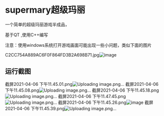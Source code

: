 # supermary超级玛丽

一个简单的超级玛丽游戏半成品，

基于QT ,使用C++编写

注意：使用windows系统打开游戏画面可能出现一些小问题，类似下面的图片

C2CC754A889AC6F0F864FD3B2A698B71.jpg![image](https://user-images.githubusercontent.com/63393116/113740398-3e57cd80-9733-11eb-815a-90b955409a94.png)


## 运行截图

截屏2021-04-06 下午11.45.01.png![Uploading image.png…]()
截屏2021-04-06 下午11.45.08.png![Uploading image.png…]()
截屏2021-04-06 下午11.45.18.png![Uploading image.png…]()
截屏2021-04-06 下午11.47.45.png![Uploading image.png…]()
截屏2021-04-06 下午11.45.26.png![image](https://user-images.githubusercontent.com/63393116/113740527-5a5b6f00-9733-11eb-901b-0b5cad578e7b.png)
截屏2021-04-06 下午11.45.39.png![Uploading image.png…]()

